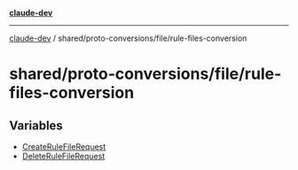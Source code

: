 [**claude-dev**](../../../../README.md)

***

[claude-dev](../../../../README.md) / shared/proto-conversions/file/rule-files-conversion

# shared/proto-conversions/file/rule-files-conversion

## Variables

- [CreateRuleFileRequest](variables/CreateRuleFileRequest.md)
- [DeleteRuleFileRequest](variables/DeleteRuleFileRequest.md)
